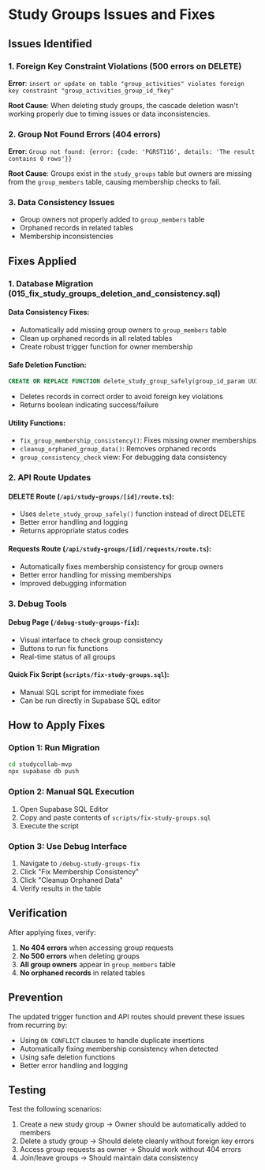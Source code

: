 # Study Groups Issues and Fixes

## Issues Identified

### 1. Foreign Key Constraint Violations (500 errors on DELETE)
**Error**: `insert or update on table "group_activities" violates foreign key constraint "group_activities_group_id_fkey"`

**Root Cause**: When deleting study groups, the cascade deletion wasn't working properly due to timing issues or data inconsistencies.

### 2. Group Not Found Errors (404 errors)
**Error**: `Group not found: {error: {code: 'PGRST116', details: 'The result contains 0 rows'}}`

**Root Cause**: Groups exist in the `study_groups` table but owners are missing from the `group_members` table, causing membership checks to fail.

### 3. Data Consistency Issues
- Group owners not properly added to `group_members` table
- Orphaned records in related tables
- Membership inconsistencies

## Fixes Applied

### 1. Database Migration (015_fix_study_groups_deletion_and_consistency.sql)

#### Data Consistency Fixes:
- Automatically add missing group owners to `group_members` table
- Clean up orphaned records in all related tables
- Create robust trigger function for owner membership

#### Safe Deletion Function:
```sql
CREATE OR REPLACE FUNCTION delete_study_group_safely(group_id_param UUID)
```
- Deletes records in correct order to avoid foreign key violations
- Returns boolean indicating success/failure

#### Utility Functions:
- `fix_group_membership_consistency()`: Fixes missing owner memberships
- `cleanup_orphaned_group_data()`: Removes orphaned records
- `group_consistency_check` view: For debugging data consistency

### 2. API Route Updates

#### DELETE Route (`/api/study-groups/[id]/route.ts`):
- Uses `delete_study_group_safely()` function instead of direct DELETE
- Better error handling and logging
- Returns appropriate status codes

#### Requests Route (`/api/study-groups/[id]/requests/route.ts`):
- Automatically fixes membership consistency for group owners
- Better error handling for missing memberships
- Improved debugging information

### 3. Debug Tools

#### Debug Page (`/debug-study-groups-fix`):
- Visual interface to check group consistency
- Buttons to run fix functions
- Real-time status of all groups

#### Quick Fix Script (`scripts/fix-study-groups.sql`):
- Manual SQL script for immediate fixes
- Can be run directly in Supabase SQL editor

## How to Apply Fixes

### Option 1: Run Migration
```bash
cd studycollab-mvp
npx supabase db push
```

### Option 2: Manual SQL Execution
1. Open Supabase SQL Editor
2. Copy and paste contents of `scripts/fix-study-groups.sql`
3. Execute the script

### Option 3: Use Debug Interface
1. Navigate to `/debug-study-groups-fix`
2. Click "Fix Membership Consistency"
3. Click "Cleanup Orphaned Data"
4. Verify results in the table

## Verification

After applying fixes, verify:

1. **No 404 errors** when accessing group requests
2. **No 500 errors** when deleting groups
3. **All group owners** appear in `group_members` table
4. **No orphaned records** in related tables

## Prevention

The updated trigger function and API routes should prevent these issues from recurring by:

- Using `ON CONFLICT` clauses to handle duplicate insertions
- Automatically fixing membership consistency when detected
- Using safe deletion functions
- Better error handling and logging

## Testing

Test the following scenarios:
1. Create a new study group → Owner should be automatically added to members
2. Delete a study group → Should delete cleanly without foreign key errors
3. Access group requests as owner → Should work without 404 errors
4. Join/leave groups → Should maintain data consistency